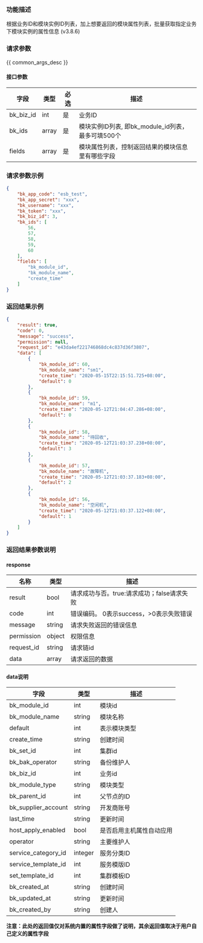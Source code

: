 ### 功能描述

根据业务ID和模块实例ID列表，加上想要返回的模块属性列表，批量获取指定业务下模块实例的属性信息 (v3.8.6)

### 请求参数

{{ common_args_desc }}

#### 接口参数

| 字段      |  类型      | 必选   |  描述      |
|-----------|------------|--------|------------|
| bk_biz_id  | int  | 是     | 业务ID |
| bk_ids  |  array  | 是     | 模块实例ID列表, 即bk_module_id列表，最多可填500个 |
| fields  |   array   | 是     | 模块属性列表，控制返回结果的模块信息里有哪些字段 |

### 请求参数示例

```json
{
    "bk_app_code": "esb_test",
    "bk_app_secret": "xxx",
    "bk_username": "xxx",
    "bk_token": "xxx",
    "bk_biz_id": 3,
    "bk_ids": [
        56,
        57,
        58,
        59,
        60
    ],
    "fields": [
        "bk_module_id",
        "bk_module_name",
        "create_time"
    ]
}
```

### 返回结果示例

```json
{
    "result": true,
    "code": 0,
    "message": "success",
    "permission": null,
    "request_id": "e43da4ef221746868dc4c837d36f3807",
    "data": [
        {
            "bk_module_id": 60,
            "bk_module_name": "sm1",
            "create_time": "2020-05-15T22:15:51.725+08:00",
            "default": 0
        },
        {
            "bk_module_id": 59,
            "bk_module_name": "m1",
            "create_time": "2020-05-12T21:04:47.286+08:00",
            "default": 0
        },
        {
            "bk_module_id": 58,
            "bk_module_name": "待回收",
            "create_time": "2020-05-12T21:03:37.238+08:00",
            "default": 3
        },
        {
            "bk_module_id": 57,
            "bk_module_name": "故障机",
            "create_time": "2020-05-12T21:03:37.183+08:00",
            "default": 2
        },
        {
            "bk_module_id": 56,
            "bk_module_name": "空闲机",
            "create_time": "2020-05-12T21:03:37.122+08:00",
            "default": 1
        }
    ]
}
```
### 返回结果参数说明
#### response

| 名称    | 类型   | 描述                                    |
| ------- | ------ | ------------------------------------- |
| result  | bool   | 请求成功与否。true:请求成功；false请求失败 |
| code    | int    | 错误编码。 0表示success，>0表示失败错误   |
| message | string | 请求失败返回的错误信息                   |
| permission    | object | 权限信息    |
| request_id    | string | 请求链id    |
| data    | array  | 请求返回的数据                          |

#### data说明
| 字段      |  类型      |  描述      |
|-----------|------------|------------|
|bk_module_id | int | 模块id |
|bk_module_name | string |模块名称|
|default | int | 表示模块类型 |
|create_time | string | 创建时间 |
| bk_set_id     | int       | 集群id |
| bk_bak_operator | string | 备份维护人 |
|bk_biz_id|int|业务id|
|bk_module_type|string|模块类型|
|bk_parent_id|int|父节点的ID|
| bk_supplier_account | string | 开发商账号 |
| last_time           | string | 更新时间     |
| host_apply_enabled|bool|是否启用主机属性自动应用|
| operator | string | 主要维护人 |
|service_category_id|integer|服务分类ID|
|service_template_id|int|服务模版ID|
| set_template_id      | int  | 集群模板ID     |
| bk_created_at      | string |  创建时间        |
| bk_updated_at      | string |  更新时间        |
| bk_created_by      | string |  创建人         |
**注意：此处的返回值仅对系统内置的属性字段做了说明，其余返回值取决于用户自己定义的属性字段**